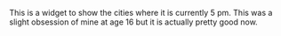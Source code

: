 This is a widget to show the cities where it is currently 5 pm.
This was a slight obsession of mine at age 16 but it is actually pretty good now.

